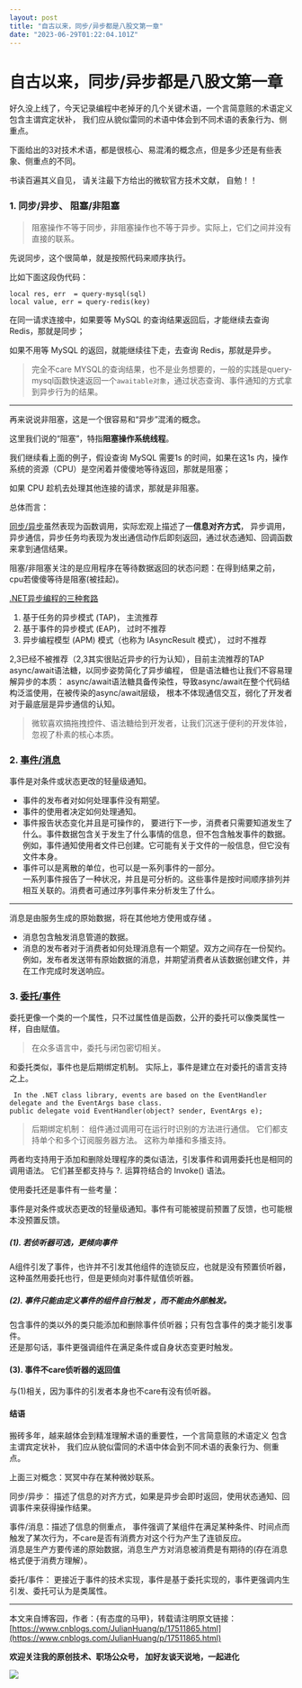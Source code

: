 ```yaml
---
layout: post
title: "自古以来，同步/异步都是八股文第一章"
date: "2023-06-29T01:22:04.101Z"
---
```

自古以来，同步/异步都是八股文第一章
==================

好久没上线了，今天记录编程中老掉牙的几个关键术语，一个言简意赅的术语定义包含主谓宾定状补， 我们应从貌似雷同的术语中体会到不同术语的表象行为、侧重点。

下面给出的3对技术术语，都是很核心、易混淆的概念点，但是多少还是有些表象、侧重点的不同。

书读百遍其义自见， 请关注最下方给出的微软官方技术文献， 自勉！！

### 1\. 同步/异步、 阻塞/非阻塞

> 阻塞操作不等于同步，非阻塞操作也不等于异步。实际上，它们之间并没有直接的联系。

先说同步，这个很简单，就是按照代码来顺序执行。

比如下面这段伪代码：

    local res, err  = query-mysql(sql)
    local value, err = query-redis(key)
    

在同一请求连接中，如果要等 MySQL 的查询结果返回后，才能继续去查询 Redis，那就是同步；

如果不用等 MySQL 的返回，就能继续往下走，去查询 Redis，那就是异步。

> 完全不care MYSQL的查询结果，也不是业务想要的，一般的实践是query-mysql函数快速返回一个`awaitable对象`，通过状态查询、事件通知的方式拿到异步行为的结果。

* * *

再来说说非阻塞，这是一个很容易和“异步”混淆的概念。

这里我们说的“阻塞”，特指**阻塞操作系统线程**。

我们继续看上面的例子，假设查询 MySQL 需要1s 的时间，如果在这1s 内，操作系统的资源（CPU）是空闲着并傻傻地等待返回，那就是阻塞；

如果 CPU 趁机去处理其他连接的请求，那就是非阻塞。

总体而言：

[同步/异步](https://learn.microsoft.com/en-us/dotnet/csharp/asynchronous-programming/)虽然表现为函数调用，实际宏观上描述了一**信息对齐方式**， 异步调用，异步通信，异步任务均表现为发出通信动作后即刻返回，通过状态通知、回调函数来拿到通信结果。

阻塞/非阻塞关注的是应用程序在等待数据返回的状态问题：在得到结果之前，cpu若傻傻等待是阻塞(被挂起)。

[.NET异步编程的三种套路](https://learn.microsoft.com/zh-cn/dotnet/standard/asynchronous-programming-patterns/)

1.  基于任务的异步模式 (TAP)， 主流推荐
2.  基于事件的异步模式 (EAP)， 过时不推荐
3.  异步编程模型 (APM) 模式（也称为 IAsyncResult 模式）， 过时不推荐

2,3已经不被推荐（2,3其实很贴近异步的行为认知），目前主流推荐的TAP async/await语法糖，以同步姿势简化了异步编程， 但是语法糖也让我们不容易理解异步的本质： async/await语法糖具备传染性，导致async/await在整个代码结构泛滥使用，在被传染的async/await层级， 根本不体现通信交互，弱化了开发者对于最底层是异步通信的认知。

> 微软喜欢搞拖拽控件、语法糖给到开发者，让我们沉迷于便利的开发体验，忽视了朴素的核心本质。

  

### 2\. [事件/消息](https://learn.microsoft.com/en-us/azure/service-bus-messaging/compare-messaging-services)

事件是对条件或状态更改的轻量级通知。

*   事件的发布者对如何处理事件没有期望。
*   事件的使用者决定如何处理通知。
*   事件报告状态变化并且是可操作的， 要进行下一步，消费者只需要知道发生了什么。事件数据包含关于发生了什么事情的信息，但不包含触发事件的数据。例如，事件通知使用者文件已创建。它可能有关于文件的一般信息，但它没有文件本身。
*   事件可以是离散的单位，也可以是一系列事件的一部分。  
    一系列事件报告了一种状况，并且是可分析的。这些事件是按时间顺序排列并相互关联的。消费者可通过序列事件来分析发生了什么。

* * *

消息是由服务生成的原始数据，将在其他地方使用或存储 。

*   消息包含触发消息管道的数据。
*   消息的发布者对于消费者如何处理消息有一个期望。双方之间存在一份契约。  
    例如，发布者发送带有原始数据的消息，并期望消费者从该数据创建文件，并在工作完成时发送响应。  
      
    

### 3\. [委托/事件](https://learn.microsoft.com/zh-cn/dotnet/csharp/distinguish-delegates-events)

委托更像一个类的一个属性，只不过属性值是函数，公开的委托可以像类属性一样，自由赋值。

> 在众多语言中，委托与闭包密切相关。

和委托类似，事件也是后期绑定机制。 实际上，事件是建立在对委托的语言支持之上。

     In the .NET class library, events are based on the EventHandler delegate and the EventArgs base class.  
    public delegate void EventHandler(object? sender, EventArgs e);
    

> 后期绑定机制： 组件通过调用可在运行时识别的方法进行通信。 它们都支持单个和多个订阅服务器方法。 这称为单播和多播支持。

两者均支持用于添加和删除处理程序的类似语法，引发事件和调用委托也是相同的调用语法。 它们甚至都支持与 ?. 运算符结合的 Invoke() 语法。

使用委托还是事件有一些考量：

事件是对条件或状态更改的轻量级通知。事件有可能被提前预置了反馈，也可能根本没预置反馈。

##### (1). 若侦听器可选，更倾向事件

A组件引发了事件，也许并不引发其他组件的连锁反应，也就是没有预置侦听器，这种虽然用委托也行，但是更倾向对事件赋值侦听器。

##### (2). 事件只能由定义事件的组件自行触发 ，而不能由外部触发。

包含事件的类以外的类只能添加和删除事件侦听器；只有包含事件的类才能引发事件。  
还是那句话，事件更强调组件在满足条件或自身状态变更时触发。

#### (3). 事件不care侦听器的返回值

与(1)相关，因为事件的引发者本身也不care有没有侦听器。

  

#### 结语

搬砖多年，越来越体会到精准理解术语的重要性，一个言简意赅的术语定义 包含主谓宾定状补， 我们应从貌似雷同的术语中体会到不同术语的表象行为、侧重点。

上面三对概念：冥冥中存在某种微妙联系。

同步/异步： 描述了信息的对齐方式，如果是异步会即时返回，使用状态通知、回调事件来获得操作结果。

事件/消息：描述了信息的侧重点， 事件强调了某组件在满足某种条件、时间点而触发了某次行为，不care是否有消费方对这个行为产生了连锁反应。  
消息是生产方要传递的原始数据，消息生产方对消息被消费是有期待的(存在消息格式便于消费方理解）。

委托/事件： 更接近于事件的技术实现，事件是基于委托实现的，事件更强调内生引发、委托可认为是类属性。

* * *

本文来自博客园，作者：{有态度的马甲}，转载请注明原文链接：[https://www.cnblogs.com/JulianHuang/p/17511865.html](https://www.cnblogs.com/JulianHuang/p/17511865.html)

**欢迎关注我的原创技术、职场公众号， 加好友谈天说地，一起进化**

![](https://blog-static.cnblogs.com/files/JulianHuang/QR.gif)